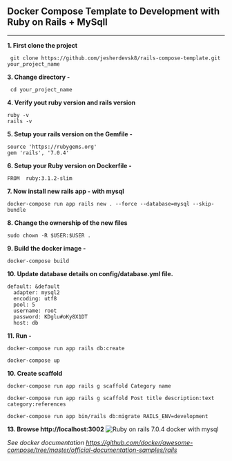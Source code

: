 ## Docker Compose Template to Development with Ruby on Rails + MySqll
---

**1. First clone the project**
```
 git clone https://github.com/jesherdevsk8/rails-compose-template.git your_project_name
```

**3. Change directory -**
```
 cd your_project_name
```

**4. Verify yout ruby version and rails version**
```
ruby -v
rails -v
```

**5. Setup your rails version on the Gemfile -**
```
source 'https://rubygems.org'
gem 'rails', '7.0.4'
```

**6. Setup your Ruby version on Dockerfile -**
```
FROM  ruby:3.1.2-slim
```

**7. Now install new rails app - with mysql**
```
docker-compose run app rails new . --force --database=mysql --skip-bundle
```

**8. Change the ownership of the new files**
```
sudo chown -R $USER:$USER .
```

**9. Build the docker image -**
```
docker-compose build
```
**10. Update database details on config/database.yml file.**
```
default: &default
  adapter: mysql2
  encoding: utf8
  pool: 5
  username: root
  password: KDglu#oKy8X1DT
  host: db
```

**11. Run -**
```
docker-compose run app rails db:create

docker-compose up
```
**10. Create scaffold**
```
docker-compose run app rails g scaffold Category name

docker-compose run app rails g scaffold Post title description:text category:references

docker-compose run app bin/rails db:migrate RAILS_ENV=development

```

**13. Browse http://localhost:3002**
![Ruby on rails 7.0.4 docker with mysql]()

_*See docker documentation https://github.com/docker/awesome-compose/tree/master/official-documentation-samples/rails*_

